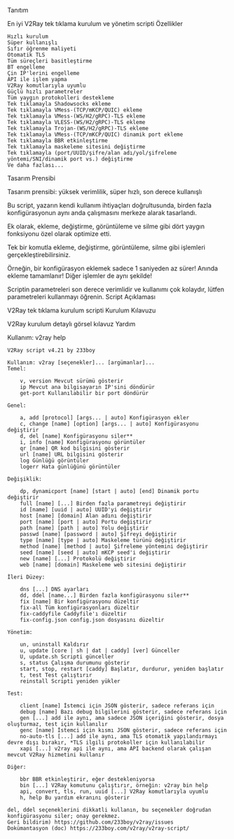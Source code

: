 Tanıtım

En iyi V2Ray tek tıklama kurulum ve yönetim scripti
Özellikler

    Hızlı kurulum
    Süper kullanışlı
    Sıfır öğrenme maliyeti
    Otomatik TLS
    Tüm süreçleri basitleştirme
    BT engelleme
    Çin IP'lerini engelleme
    API ile işlem yapma
    V2Ray komutlarıyla uyumlu
    Güçlü hızlı parametreler
    Tüm yaygın protokolleri destekleme
    Tek tıklamayla Shadowsocks ekleme
    Tek tıklamayla VMess-(TCP/mKCP/QUIC) ekleme
    Tek tıklamayla VMess-(WS/H2/gRPC)-TLS ekleme
    Tek tıklamayla VLESS-(WS/H2/gRPC)-TLS ekleme
    Tek tıklamayla Trojan-(WS/H2/gRPC)-TLS ekleme
    Tek tıklamayla VMess-(TCP/mKCP/QUIC) dinamik port ekleme
    Tek tıklamayla BBR etkinleştirme
    Tek tıklamayla maskeleme sitesini değiştirme
    Tek tıklamayla (port/UUID/şifre/alan adı/yol/şifreleme yöntemi/SNI/dinamik port vs.) değiştirme
    Ve daha fazlası...

Tasarım Prensibi

Tasarım prensibi: yüksek verimlilik, süper hızlı, son derece kullanışlı

Bu script, yazarın kendi kullanım ihtiyaçları doğrultusunda, birden fazla konfigürasyonun aynı anda çalışmasını merkeze alarak tasarlandı.

Ek olarak, ekleme, değiştirme, görüntüleme ve silme gibi dört yaygın fonksiyonu özel olarak optimize etti.

Tek bir komutla ekleme, değiştirme, görüntüleme, silme gibi işlemleri gerçekleştirebilirsiniz.

Örneğin, bir konfigürasyon eklemek sadece 1 saniyeden az sürer! Anında ekleme tamamlanır! Diğer işlemler de aynı şekilde!

Scriptin parametreleri son derece verimlidir ve kullanımı çok kolaydır, lütfen parametreleri kullanmayı öğrenin.
Script Açıklaması

V2Ray tek tıklama kurulum scripti
Kurulum Kılavuzu

V2Ray kurulum detaylı görsel kılavuz
Yardım

Kullanım: v2ray help

```
V2Ray script v4.21 by 233boy

Kullanım: v2ray [seçenekler]... [argümanlar]...
Temel:

    v, version Mevcut sürümü gösterir
    ip Mevcut ana bilgisayarın IP'sini döndürür
    get-port Kullanılabilir bir port döndürür

Genel:

    a, add [protocol] [args... | auto] Konfigürasyon ekler
    c, change [name] [option] [args... | auto] Konfigürasyonu değiştirir
    d, del [name] Konfigürasyonu siler**
    i, info [name] Konfigürasyonu görüntüler
    qr [name] QR kod bilgisini gösterir
    url [name] URL bilgisini gösterir
    log Günlüğü görüntüler
    logerr Hata günlüğünü görüntüler

Değişiklik:

    dp, dynamicport [name] [start | auto] [end] Dinamik portu değiştirir
    full [name] [...] Birden fazla parametreyi değiştirir
    id [name] [uuid | auto] UUID'yi değiştirir
    host [name] [domain] Alan adını değiştirir
    port [name] [port | auto] Portu değiştirir
    path [name] [path | auto] Yolu değiştirir
    passwd [name] [password | auto] Şifreyi değiştirir
    type [name] [type | auto] Maskeleme türünü değiştirir
    method [name] [method | auto] Şifreleme yöntemini değiştirir
    seed [name] [seed | auto] mKCP seed'i değiştirir
    new [name] [...] Protokolü değiştirir
    web [name] [domain] Maskeleme web sitesini değiştirir

İleri Düzey:

    dns [...] DNS ayarları
    dd, ddel [name...] Birden fazla konfigürasyonu siler**
    fix [name] Bir konfigürasyonu düzeltir
    fix-all Tüm konfigürasyonları düzeltir
    fix-caddyfile Caddyfile'ı düzeltir
    fix-config.json config.json dosyasını düzeltir

Yönetim:

    un, uninstall Kaldırır
    u, update [core | sh | dat | caddy] [ver] Günceller
    U, update.sh Scripti günceller
    s, status Çalışma durumunu gösterir
    start, stop, restart [caddy] Başlatır, durdurur, yeniden başlatır
    t, test Test çalıştırır
    reinstall Scripti yeniden yükler

Test:

    client [name] İstemci için JSON gösterir, sadece referans için
    debug [name] Bazı debug bilgilerini gösterir, sadece referans için
    gen [...] add ile aynı, ama sadece JSON içeriğini gösterir, dosya oluşturmaz, test için kullanılır
    genc [name] İstemci için kısmı JSON gösterir, sadece referans için
    no-auto-tls [...] add ile aynı, ama TLS otomatik yapılandırmayı devre dışı bırakır, *TLS ilgili protokoller için kullanılabilir
    xapi [...] v2ray api ile aynı, ama API backend olarak çalışan mevcut V2Ray hizmetini kullanır

Diğer:

    bbr BBR etkinleştirir, eğer destekleniyorsa
    bin [...] V2Ray komutunu çalıştırır, örneğin: v2ray bin help
    api, convert, tls, run, uuid [...] V2Ray komutlarıyla uyumlu
    h, help Bu yardım ekranını gösterir

del, ddel seçeneklerini dikkatli kullanın, bu seçenekler doğrudan konfigürasyonu siler; onay gerekmez.
Geri bildirim) https://github.com/233boy/v2ray/issues
Dokümantasyon (doc) https://233boy.com/v2ray/v2ray-script/
